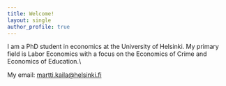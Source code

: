 ```yaml
---
title: Welcome!
layout: single
author_profile: true
---
```

I am a PhD student in economics at the University of Helsinki. My primary field is Labor Economics with a focus on the Economics of Crime and Economics of Education.\

My email: martti.kaila@helsinki.fi
